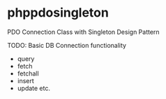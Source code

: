 phppdosingleton
===============

PDO Connection Class with Singleton Design Pattern

TODO: 
Basic DB Connection functionality
- query
- fetch
- fetchall
- insert
- update
etc.